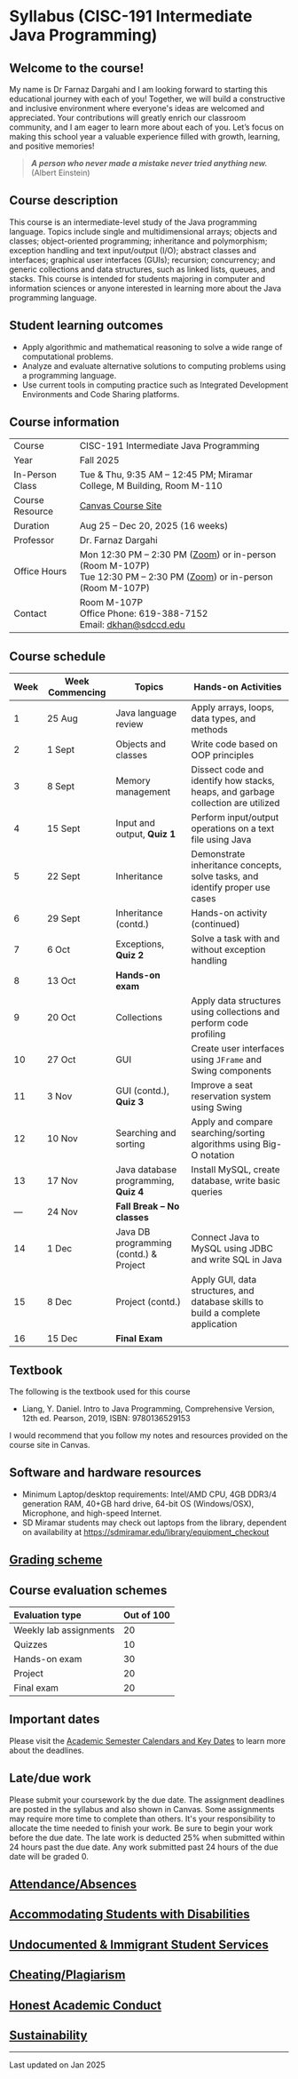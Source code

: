 # Syllabus (CISC-191 Intermediate Java Programming)

## Welcome to the course!
My name is Dr Farnaz Dargahi and I am looking forward to starting this educational journey with each of you! Together, we will build a constructive and inclusive environment where everyone's ideas are welcomed and appreciated. Your contributions will greatly enrich our classroom community, and I am eager to learn more about each of you. Let’s focus on making this school year a valuable experience filled with growth, learning, and positive memories!

> ___A person who never made a mistake never tried anything new.___ (Albert Einstein)

## Course description
This course is an intermediate-level study of the Java programming language. Topics include single and
multidimensional arrays; objects and classes; object-oriented programming; inheritance and
polymorphism; exception handling and text input/output (I/O); abstract classes and interfaces; graphical
user interfaces (GUIs); recursion; concurrency; and generic collections and data structures, such as
linked lists, queues, and stacks. This course is intended for students majoring in computer and
information sciences or anyone interested in learning more about the Java programming language.

## Student learning outcomes

- Apply algorithmic and mathematical reasoning to solve a wide range of computational problems.
- Analyze and evaluate alternative solutions to computing problems using a programming language.
- Use current tools in computing practice such as Integrated Development Environments and Code Sharing platforms.

## Course information

|                                        |                                                                |
|----------------------------------------|----------------------------------------------------------------|
| Course                                 | CISC-191 Intermediate Java Programming                                                      |
| Year                                   | Fall 2025                                                      |
| In-Person Class                        | Tue & Thu, 9:35 AM – 12:45 PM; Miramar College, M Building, Room M-110 |
| Course Resource                        | [Canvas Course Site](https://sdccd.instructure.com)            |
| Duration                               | Aug 25 – Dec 20, 2025 (16 weeks)                               |
| Professor                              | Dr. Farnaz Dargahi                                             |
| Office Hours                           | Mon 12:30 PM – 2:30 PM ([Zoom](https://sdccd-edu.zoom.us/j/89694884444)) or in-person (Room M-107P)<br>Tue 12:30 PM – 2:30 PM ([Zoom](https://sdccd-edu.zoom.us/j/81215489501)) or in-person (Room M-107P) |
| Contact                                | Room M-107P<br>Office Phone: 619-388-7152<br>Email: dkhan@sdccd.edu |



## Course schedule

| Week | Week Commencing | Topics                                   | Hands-on Activities                                                                 |
|------|------------------|-------------------------------------------|--------------------------------------------------------------------------------------|
| 1    | 25 Aug           | Java language review                      | Apply arrays, loops, data types, and methods                                         |
| 2    | 1 Sept           | Objects and classes                       | Write code based on OOP principles                                                   |
| 3    | 8 Sept           | Memory management                         | Dissect code and identify how stacks, heaps, and garbage collection are utilized     |
| 4    | 15 Sept          | Input and output, **Quiz 1**              | Perform input/output operations on a text file using Java                            |
| 5    | 22 Sept          | Inheritance                               | Demonstrate inheritance concepts, solve tasks, and identify proper use cases         |
| 6    | 29 Sept          | Inheritance (contd.)                      | Hands-on activity (continued)                                                        |
| 7    | 6 Oct            | Exceptions, **Quiz 2**                    | Solve a task with and without exception handling                                     |
| 8    | 13 Oct           | **Hands-on exam**                         |                                                                                        |
| 9    | 20 Oct           | Collections                               | Apply data structures using collections and perform code profiling                   |
| 10   | 27 Oct           | GUI                                       | Create user interfaces using `JFrame` and Swing components                           |
| 11   | 3 Nov            | GUI (contd.), **Quiz 3**                  | Improve a seat reservation system using Swing                                        |
| 12   | 10 Nov           | Searching and sorting                     | Apply and compare searching/sorting algorithms using Big-O notation                  |
| 13   | 17 Nov           | Java database programming, **Quiz 4**     | Install MySQL, create database, write basic queries                                  |
| —    | 24 Nov           | **Fall Break – No classes**               |                                                                                        |
| 14   | 1 Dec            | Java DB programming (contd.) & Project    | Connect Java to MySQL using JDBC and write SQL in Java                               |
| 15   | 8 Dec            | Project (contd.)                          | Apply GUI, data structures, and database skills to build a complete application      |
| 16   | 15 Dec           | **Final Exam**                            |                                                                                        |


## Textbook

The following is the textbook used for this course
- Liang, Y. Daniel. Intro to Java Programming, Comprehensive Version, 12th ed. Pearson, 2019, ISBN: 9780136529153

I would recommend that you follow my notes and resources provided on the course site in Canvas.  

## Software and hardware resources

- Minimum Laptop/desktop requirements: Intel/AMD CPU, 4GB DDR3/4 generation RAM, 40+GB hard drive, 64-bit OS (Windows/OSX), Microphone, and high-speed Internet.
- SD Miramar students may check out laptops from the library, dependent on availability at <https://sdmiramar.edu/library/equipment_checkout>

## [Grading scheme](https://github.com/d-khan/sdccd/blob/main/grading_scheme.md)

## Course evaluation schemes

|Evaluation type|Out of 100|
|:-|:-|
|Weekly lab assignments|20|
|Quizzes |10|
|Hands-on exam|30|
|Project|20|
|Final exam|20|

## Important dates
Please visit the [Academic Semester Calendars and Key Dates](https://www.sdccd.edu/students/dates-and-deadlines/index.aspx) to learn more about the deadlines.

## Late/due work
Please submit your coursework by the due date. The assignment deadlines are posted in the syllabus and also shown in Canvas. 
Some assignments may require more time to complete than others. It's your responsibility to allocate the time needed to finish your work. Be sure to begin your work before the due date. 
The late work is deducted 25% when submitted within 24 hours past the due date. Any work submitted past 24 hours of the due date will be graded 0.

## [Attendance/Absences](https://github.com/d-khan/sdccd/blob/main/attendance.md)

## [Accommodating Students with Disabilities](https://github.com/d-khan/sdccd/blob/main/dsps.md)

## [Undocumented & Immigrant Student Services](https://github.com/d-khan/sdccd/blob/main/undocumented-immigration.md)

## [Cheating/Plagiarism](https://github.com/d-khan/sdccd/blob/main/cheating.md)

## [Honest Academic Conduct](https://github.com/d-khan/sdccd/blob/main/honest-academic.md)

## [Sustainability](https://github.com/d-khan/sdccd/blob/main/sustainability.md) 

____
Last updated on Jan 2025

